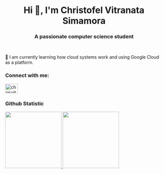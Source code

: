 <h1 align="center">Hi 👋, I'm Christofel Vitranata Simamora</h1>
<h3 align="center">A passionate computer science student</h3><br>

🌱 I am currently learning how cloud systems work and using Google Cloud as a platform.<br>

<h3 align="left">Connect with me:</h3>
<p align="left">
<a href="https://linkedin.com/in/chrisvitranata" target="blank"><img align="center" src="https://raw.githubusercontent.com/rahuldkjain/github-profile-readme-generator/master/src/images/icons/Social/linked-in-alt.svg" alt="chrisvitranata" height="30" width="40" /></a>
</p>

### Github Statistic
<p align="left">
<a href="https://github.com/kufiev">
  <img height="180em" src="https://github-readme-stats-eight-theta.vercel.app/api?username=penuliscode&show_icons=true&theme=algolia&include_all_commits=true&count_private=true"/>
  <img height="180em" src="https://github-readme-stats-eight-theta.vercel.app/api/top-langs/?username=penuliscode&layout=compact&theme=algolia"/>
</a>
</p>
